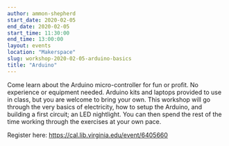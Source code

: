 ```yaml
---
author: ammon-shepherd
start_date: 2020-02-05
end_date: 2020-02-05
start_time: 11:30:00
end_time: 13:00:00
layout: events
location: "Makerspace"
slug: workshop-2020-02-05-arduino-basics
title: "Arduino"
---
```


Come learn about the Arduino micro-controller for fun or profit. No experience or equipment needed. Arduino kits and laptops provided to use in 
class, but you are welcome to bring your own. This workshop will go through the very basics of electricity, how to setup the Arduino, and building 
a first circuit; an LED nightlight. You can then spend the rest of the time working through the exercises at your own pace.

Register here: https://cal.lib.virginia.edu/event/6405660
